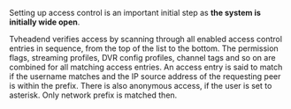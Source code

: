 Setting up access control is an important initial step as **the system
is initially wide open**. 

Tvheadend verifies access by scanning through all enabled access control
entries in sequence, from the top of the list to the bottom. The permission
flags, streaming profiles, DVR config profiles, channel tags and so on are
combined for all matching access entries. An access entry is said to match
if the username matches and the IP source address of the requesting peer
is within the prefix. There is also anonymous access, if the user is set
to asterisk. Only network prefix is matched then.
